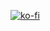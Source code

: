 [![ko-fi](https://ko-fi.com/img/githubbutton_sm.svg)](https://ko-fi.com/L4L23X7F6)

<!---
cd-Crypton/cd-Crypton is a ✨ special ✨ repository because its `README.md` (this file) appears on your GitHub profile.
You can click the Preview link to take a look at your changes.
--->
